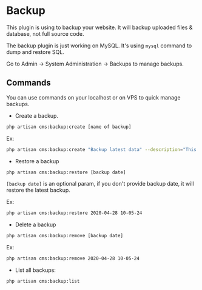 # Backup

This plugin is using to backup your website. It will backup uploaded files & database, not full source code.

The backup plugin is just working on MySQL. It's using `mysql` command to dump and restore SQL.

Go to Admin -> System Administration -> Backups to manage backups.

## Commands

You can use commands on your localhost or on VPS to quick manage backups.

- Create a backup.

```bash
php artisan cms:backup:create [name of backup]
```

Ex:

```bash
php artisan cms:backup:create "Backup latest data" --description="This is a demo backup"
```

- Restore a backup

```bash
php artisan cms:backup:restore [backup date]
```

`[backup date]` is an optional param, if you don't provide backup date, it will restore the latest backup.

Ex:

```bash
php artisan cms:backup:restore 2020-04-28 10-05-24
```

- Delete a backup

```bash
php artisan cms:backup:remove [backup date]
```

Ex:

```bash
php artisan cms:backup:remove 2020-04-28 10-05-24
```

- List all backups:

```bash
php artisan cms:backup:list
```
